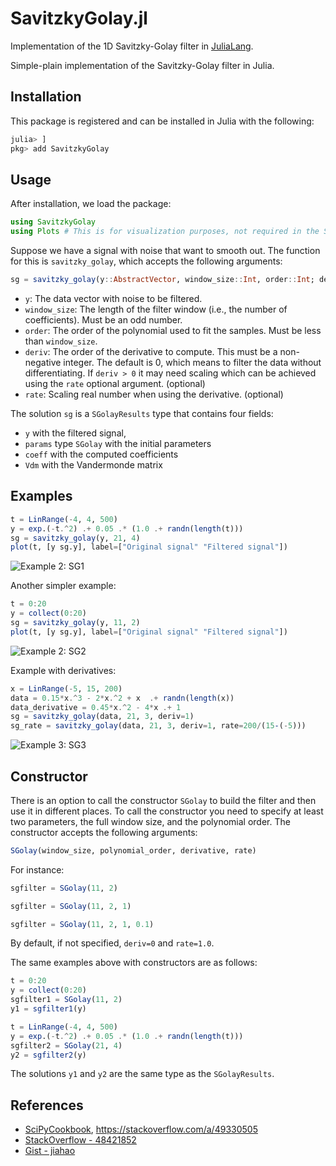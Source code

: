 # SavitzkyGolay.jl
Implementation of the 1D Savitzky-Golay filter in [JuliaLang](https://julialang.org/).

Simple-plain implementation of the Savitzky-Golay filter in Julia.

## Installation

This package is registered and can be installed in Julia with the following:
```julia
julia> ]
pkg> add SavitzkyGolay
```

## Usage

After installation, we load the package:
```julia
using SavitzkyGolay
using Plots # This is for visualization purposes, not required in the SG package itself
```

Suppose we have a signal with noise that want to smooth out. The function for this is `savitzky_golay`, which accepts the following arguments:

```julia
sg = savitzky_golay(y::AbstractVector, window_size::Int, order::Int; deriv::Int=0, rate::Real=1.0)    
```

- `y`: The data vector with noise to be filtered.
- `window_size`: The length of the filter window (i.e., the number of coefficients). Must be an odd number.
- `order`: The order of the polynomial used to fit the samples. Must be less than `window_size`.
- `deriv`: The order of the derivative to compute. This must be a non-negative integer. The default is 0, which means to filter the data without differentiating. If `deriv > 0` it may need scaling which can be achieved using the `rate` optional argument. (optional) 
- `rate`: Scaling real number when using the derivative. (optional)

The solution `sg` is a `SGolayResults` type that contains four fields: 

- `y` with the filtered signal,
- `params` type `SGolay` with the initial parameters
- `coeff` with the computed coefficients
- `Vdm` with the Vandermonde matrix

## Examples

```julia
t = LinRange(-4, 4, 500)
y = exp.(-t.^2) .+ 0.05 .* (1.0 .+ randn(length(t)))
sg = savitzky_golay(y, 21, 4)
plot(t, [y sg.y], label=["Original signal" "Filtered signal"])
```
![Example 2: SG1](https://github.com/lnacquaroli/SavitzkyGolay.jl/blob/main/examples/output-sg-exp.png "Example 1: SG1")

Another simpler example:
```julia
t = 0:20
y = collect(0:20)
sg = savitzky_golay(y, 11, 2)
plot(t, [y sg.y], label=["Original signal" "Filtered signal"])
```
![Example 2: SG2](https://github.com/lnacquaroli/SavitzkyGolay.jl/blob/main/examples/output-sg-line.png "Example 2: SG2")

Example with derivatives:

```julia
x = LinRange(-5, 15, 200)
data = 0.15*x.^3 - 2*x.^2 + x  .+ randn(length(x))
data_derivative = 0.45*x.^2 - 4*x .+ 1
sg = savitzky_golay(data, 21, 3, deriv=1)
sg_rate = savitzky_golay(data, 21, 3, deriv=1, rate=200/(15-(-5)))
```

![Example 3: SG3](https://github.com/lnacquaroli/SavitzkyGolay.jl/blob/main/examples/output-sg-deriv.png "Example 3: SG3 with derivative")

## Constructor

There is an option to call the constructor `SGolay` to build the filter and then use it in different places. To call the constructor you need to specify at least two parameters, the full window size, and the polynomial order. The constructor accepts the following arguments:

```julia
SGolay(window_size, polynomial_order, derivative, rate)
```

For instance:
```julia
sgfilter = SGolay(11, 2)

sgfilter = SGolay(11, 2, 1)

sgfilter = SGolay(11, 2, 1, 0.1)
```

By default, if not specified, `deriv=0` and `rate=1.0`.

The same examples above with constructors are as follows:

```julia
t = 0:20
y = collect(0:20)
sgfilter1 = SGolay(11, 2)
y1 = sgfilter1(y)
```

```julia
t = LinRange(-4, 4, 500)
y = exp.(-t.^2) .+ 0.05 .* (1.0 .+ randn(length(t)))
sgfilter2 = SGolay(21, 4)
y2 = sgfilter2(y)
```

The solutions `y1` and `y2` are the same type as the `SGolayResults`.

## References

- [SciPyCookbook](https://scipy-cookbook.readthedocs.io/items/SavitzkyGolay.html), https://stackoverflow.com/a/49330505
- [StackOverflow - 48421852](https://stackoverflow.com/a/48421852)
- [Gist - jiahao](https://gist.github.com/jiahao/b8b5ac328c18b7ae8a17)
